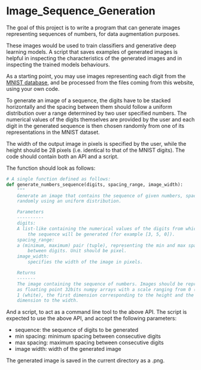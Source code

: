 # Image_Sequence_Generation
The goal of this project is to write a program that can generate images representing sequences of numbers, for data augmentation purposes.

These images would be used to train classifiers and generative deep learning models. A script that saves examples of generated images is helpful in inspecting the characteristics of the generated images and in inspecting the trained models behaviours.

As a starting point, you may use images representing each
digit from the [MNIST database](http://yann.lecun.com/exdb/mnist/), and be
processed from the files coming from this website, using your own code.

To generate an image of a sequence, the digits have to be stacked horizontally
and the spacing between them should follow a uniform distribution over a range
determined by two user specified numbers. The numerical values of the digits
themselves are provided by the user and each digit in the generated sequence is
then chosen randomly from one of its representations in the MNIST dataset.

The width of the output image in pixels is specified by the user, while the
height should be 28 pixels (i.e. identical to that of the MNIST digits).  The
code should contain both an API and a script.

The function should look as follows:

```python
# A single function defined as follows:
def generate_numbers_sequence(digits, spacing_range, image_width):
    """
    Generate an image that contains the sequence of given numbers, spaced
    randomly using an uniform distribution.

    Parameters
    ----------
    digits:
	A list-like containing the numerical values of the digits from which
        the sequence will be generated (for example [3, 5, 0]).
    spacing_range:
	a (minimum, maximum) pair (tuple), representing the min and max spacing
        between digits. Unit should be pixel.
    image_width:
        specifies the width of the image in pixels.

    Returns
    -------
    The image containing the sequence of numbers. Images should be represented
    as floating point 32bits numpy arrays with a scale ranging from 0 (black) to
    1 (white), the first dimension corresponding to the height and the second
    dimension to the width.
```

And a script, to act as a command line tool to the above API. The script is
expected to use the above API, and accept the following parameters:

* sequence: the sequence of digits to be generated
* min spacing: minimum spacing between consecutive digits
* max spacing: maximum spacing between consecutive digits
* image width: width of the generated image

The generated image is saved in the current directory as a .png.
